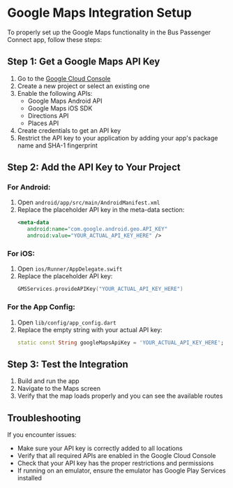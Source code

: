 # Google Maps Integration Setup

To properly set up the Google Maps functionality in the Bus Passenger Connect app, follow these steps:

## Step 1: Get a Google Maps API Key

1. Go to the [Google Cloud Console](https://console.cloud.google.com/)
2. Create a new project or select an existing one
3. Enable the following APIs:
   - Google Maps Android API
   - Google Maps iOS SDK
   - Directions API
   - Places API
4. Create credentials to get an API key
5. Restrict the API key to your application by adding your app's package name and SHA-1 fingerprint

## Step 2: Add the API Key to Your Project

### For Android:
1. Open `android/app/src/main/AndroidManifest.xml`
2. Replace the placeholder API key in the meta-data section:
   ```xml
   <meta-data
      android:name="com.google.android.geo.API_KEY"
      android:value="YOUR_ACTUAL_API_KEY_HERE" />
   ```

### For iOS:
1. Open `ios/Runner/AppDelegate.swift`
2. Replace the placeholder API key:
   ```swift
   GMSServices.provideAPIKey("YOUR_ACTUAL_API_KEY_HERE")
   ```

### For the App Config:
1. Open `lib/config/app_config.dart`
2. Replace the empty string with your actual API key:
   ```dart
   static const String googleMapsApiKey = 'YOUR_ACTUAL_API_KEY_HERE';
   ```

## Step 3: Test the Integration

1. Build and run the app
2. Navigate to the Maps screen
3. Verify that the map loads properly and you can see the available routes

## Troubleshooting

If you encounter issues:
- Make sure your API key is correctly added to all locations
- Verify that all required APIs are enabled in the Google Cloud Console
- Check that your API key has the proper restrictions and permissions
- If running on an emulator, ensure the emulator has Google Play Services installed
